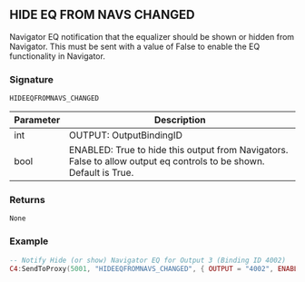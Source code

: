 ## HIDE EQ FROM NAVS CHANGED

Navigator EQ notification that the equalizer should be shown or hidden from Navigator. This must be sent with a value of False to enable the EQ functionality in Navigator.


### Signature

`HIDEEQFROMNAVS_CHANGED`


| Parameter | Description |
| --- | --- |
| int | OUTPUT: OutputBindingID |
| bool | ENABLED: True to hide this output from Navigators. False to allow output eq controls to be shown.  Default is True. |


### Returns

`None`


### Example

```lua
-- Notify Hide (or show) Navigator EQ for Output 3 (Binding ID 4002)
C4:SendToProxy(5001, "HIDEEQFROMNAVS_CHANGED", { OUTPUT = "4002", ENABLED = false }, "NOTIFY")
```
